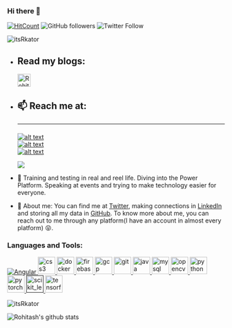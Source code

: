 ### Hi there 👋

[![HitCount](http://hits.dwyl.com/Haimantika/Haimantika.svg)](http://hits.dwyl.com/Haimantika/Haimantika) <img alt="GitHub followers" src="https://img.shields.io/github/followers/itsrkator?style=social">
![Twitter Follow](https://img.shields.io/twitter/follow/itsRkator?style=social)

<p align="left">
  <img src="https://komarev.com/ghpvc/?username=itsRkaotr&label=Profile%20views&color=0e75b6&style=flat" alt="itsRkator" />
</p>

- ## Read my blogs:
  <a href="https://dev.to/itsrkator">
    <img src="https://d2fltix0v2e0sb.cloudfront.net/dev-badge.svg" alt="Rohitash Kator's DEV Community Profile" height="30" width="30">
  </a>

- ## 📫 Reach me at:<hr>
  <!-- links to social media icons -->
    [![alt text][1.1]][1]  
    [![alt text][2.1]][2]  
    [![alt text][3.1]][3]  

  <!-- icons with padding -->
  [1.1]: http://i.imgur.com/0o48UoR.png "Rohitash's Github Profile"
  [2.1]: http://i.imgur.com/P3YfQoD.png "Rohitash's Facebook Profile"
  [3.1]: http://i.imgur.com/tXSoThF.png "Rohitash's Twitter Profile"

  <!-- links to your social media accounts -->
  [1]: https://github.com/itsrkator
  [2]: https://www.facebook.com/itsrkator
  [3]: https://twitter.com/itsrkator
  

  <!-- Please don't remove this: Grab your social icons from https://github.com/carlsednaoui/gitsocial -->
  <div>
    <img atl="Code->Eat->Sleep->Code" src="code-eat-sleep-code.gif" />
  </div>



- 🔭 Training and testing in real and reel life. Diving into the Power Platform. Speaking at events and trying to make technology easier for everyone.

- 🤔 About me: You can find me at [Twitter](https://twitter.com/itsRkator), making connections in [LinkedIn](https://www.linkedin.com/in/itsRkator/) and storing all my data in [GitHub](https://github.com/itsRkator). To know more about me, you can reach out to me through any platform(I have an account in almost every platform) :stuck_out_tongue_closed_eyes:.
<div>
<h3 align="left">Languages and Tools:</h3>
    <a href="https://www.learncpp.com//" target="_blank">
      <img alt="Angular" src="./src/angularjs-plain.svg" />
    </a>
    <a href="https://www.w3schools.com/css/" target="_blank">
      <img src="https://devicons.github.io/devicon/devicon.git/icons/css3/css3-original-wordmark.svg" alt="css3" width="40" height="40"/>
    </a>
    <a href="https://www.docker.com/" target="_blank">
      <img src="https://devicons.github.io/devicon/devicon.git/icons/docker/docker-original-wordmark.svg" alt="docker" width="40" height="40"/>
    </a>
    <a href="https://firebase.google.com/" target="_blank">
      <img src="https://www.vectorlogo.zone/logos/firebase/firebase-icon.svg" alt="firebase" width="40" height="40"/>
    </a>
    <a href="https://cloud.google.com" target="_blank">
      <img src="https://www.vectorlogo.zone/logos/google_cloud/google_cloud-icon.svg" alt="gcp" width="40" height="40"/>
    </a>
    <a href="https://git-scm.com/" target="_blank">
      <img src="https://www.vectorlogo.zone/logos/git-scm/git-scm-icon.svg" alt="git" width="40" height="40"/>
    </a>
    <a href="https://www.java.com" target="_blank">
      <img src="https://devicons.github.io/devicon/devicon.git/icons/java/java-original-wordmark.svg" alt="java" width="40" height="40"/>
    </a>
    <a href="https://www.mysql.com/" target="_blank">
      <img src="https://devicons.github.io/devicon/devicon.git/icons/mysql/mysql-original-wordmark.svg" alt="mysql" width="40" height="40"/>
    </a>
    <a href="https://opencv.org/" target="_blank">
      <img src="https://www.vectorlogo.zone/logos/opencv/opencv-icon.svg" alt="opencv" width="40" height="40"/>
    </a>
    <a href="https://www.python.org" target="_blank">
      <img src="https://devicons.github.io/devicon/devicon.git/icons/python/python-original.svg" alt="python" width="40" height="40"/>
    </a>
    <a href="https://pytorch.org/" target="_blank">
      <img src="https://www.vectorlogo.zone/logos/pytorch/pytorch-icon.svg" alt="pytorch" width="40" height="40"/>
    </a>
    <a href="" target="_blank">
      <img src="https://upload.wikimedia.org/wikipedia/commons/0/05/Scikit_learn_logo_small.svg" alt="scikit_learn" width="40" height="40"/>
    </a>
    <a href="https://www.tensorflow.org" target="_blank">
      <img src="https://www.vectorlogo.zone/logos/tensorflow/tensorflow-icon.svg" alt="tensorflow" width="40" height="40"/>
    </a> 
</div>

<p><img align="center" src="https://github-readme-stats.vercel.app/api/top-langs/?username=itsRkator&layout=compact" alt="itsRkator" /></p>

![Rohitash's github stats](https://github-readme-stats.vercel.app/api?username=itsRkator&show_icons=true&title_color=EEFCEF&icon_color=EEFCEF&text_color=00B0E0&bg_color=151515)
